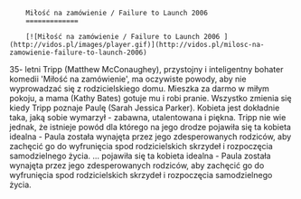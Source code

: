 
        Miłość na zamówienie / Failure to Launch 2006 
        =============
        
        [![Miłość na zamówienie / Failure to Launch 2006 ](http://vidos.pl/images/player.gif)](http://vidos.pl/milosc-na-zamowienie-failure-to-launch-2006)
        
        
 35- letni Tripp (Matthew McConaughey), przystojny i inteligentny bohater komedii 'Miłość na zamówienie', ma oczywiste powody, aby nie wyprowadzać się z rodzicielskiego domu. Mieszka za darmo w miłym pokoju, a mama (Kathy Bates) gotuje mu i robi pranie. Wszystko zmienia się kiedy Tripp poznaje Paulę (Sarah Jessica Parker). Kobieta jest dokładnie taka, jaką sobie wymarzył - zabawna, utalentowana i piękna. Tripp nie wie jednak, że istnieje powód dla którego na jego drodze pojawiła się ta kobieta idealna - Paula została wynajęta przez jego zdesperowanych rodziców, aby zachęcić go do wyfrunięcia spod rodzicielskich skrzydeł i rozpoczęcia samodzielnego życia.   ... pojawiła się ta kobieta idealna - Paula została wynajęta przez jego zdesperowanych rodziców, aby zachęcić go do wyfrunięcia spod rodzicielskich skrzydeł i rozpoczęcia samodzielnego życia.
    